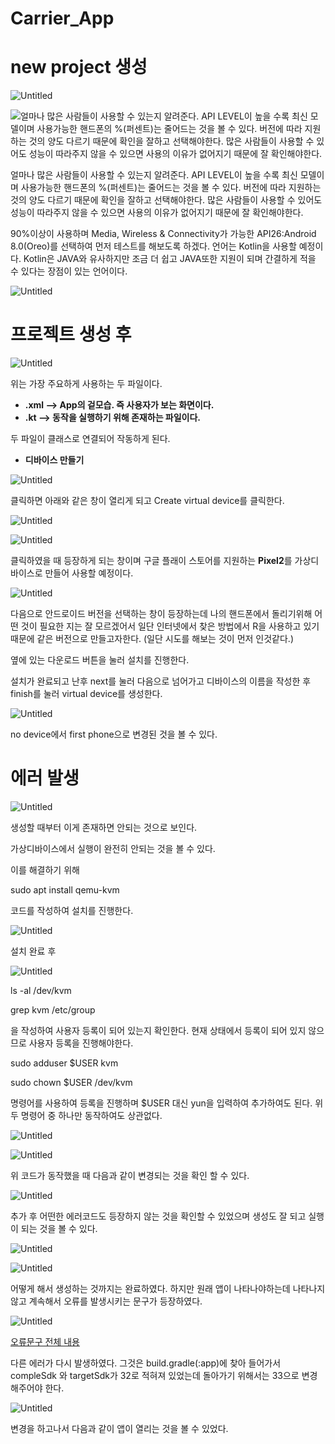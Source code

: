# Carrier_App

# **new project 생성**

![Untitled](https://s3-us-west-2.amazonaws.com/secure.notion-static.com/a50e88bd-52fe-4cb3-929a-1361517379d5/Untitled.png)

![얼마나 많은 사람들이 사용할 수 있는지 알려준다. API LEVEL이 높을 수록 최신 모델이며 사용가능한 핸드폰의 %(퍼센트)는 줄어드는 것을 볼 수 있다. 버전에 따라 지원하는 것의 양도 다르기 때문에 확인을 잘하고 선택해야한다. 많은 사람들이 사용할 수 있어도 성능이 따라주지 않을 수 있으면 사용의 이유가 없어지기 때문에 잘 확인해야한다.](https://s3-us-west-2.amazonaws.com/secure.notion-static.com/c6679960-7859-4bcd-8a40-7c6c96f2038f/Untitled.png)

얼마나 많은 사람들이 사용할 수 있는지 알려준다. API LEVEL이 높을 수록 최신 모델이며 사용가능한 핸드폰의 %(퍼센트)는 줄어드는 것을 볼 수 있다. 버전에 따라 지원하는 것의 양도 다르기 때문에 확인을 잘하고 선택해야한다. 많은 사람들이 사용할 수 있어도 성능이 따라주지 않을 수 있으면 사용의 이유가 없어지기 때문에 잘 확인해야한다.

90%이상이 사용하며 Media, Wireless & Connectivity가 가능한 API26:Android 8.0(Oreo)를 선택하여 먼저 테스트를 해보도록 하겠다. 언어는 Kotlin을 사용할 예정이다. Kotlin은 JAVA와 유사하지만 조금 더 쉽고 JAVA또한 지원이 되며 간결하게 적을 수 있다는 장점이 있는 언어이다. 

![Untitled](https://s3-us-west-2.amazonaws.com/secure.notion-static.com/e3a095dc-c512-4b7e-a998-eb2eac1f108a/Untitled.png)

# 프로젝트 생성 후

![Untitled](https://s3-us-west-2.amazonaws.com/secure.notion-static.com/0e14b3de-7208-4e0d-9117-a3c3dcceba43/Untitled.png)

위는 가장 주요하게 사용하는 두 파일이다.

- **.xml —> App의 겉모습. 즉 사용자가 보는 화면이다.**
- **.kt —> 동작을 실행하기 위해 존재하는 파일이다.**

두 파일이 클래스로 연결되어 작동하게 된다.

- **디바이스 만들기**

![Untitled](https://s3-us-west-2.amazonaws.com/secure.notion-static.com/894ce392-e73f-462a-9841-09d0dfc35832/Untitled.png)

클릭하면 아래와 같은 창이 열리게 되고 Create virtual device를 클릭한다.

![Untitled](https://s3-us-west-2.amazonaws.com/secure.notion-static.com/c0835119-51e1-4808-98a5-d26fb9a34a72/Untitled.png)

![Untitled](https://s3-us-west-2.amazonaws.com/secure.notion-static.com/5675c569-1137-4291-aba8-034cf3e6776f/Untitled.png)

클릭하였을 때 등장하게 되는 창이며 구글 플래이 스토어를 지원하는 **Pixel2**를 가상디바이스로 만들어 사용할 예정이다.

![Untitled](https://s3-us-west-2.amazonaws.com/secure.notion-static.com/c9267764-b6f5-4aee-89d0-87cbef7e2097/Untitled.png)

다음으로 안드로이드 버전을 선택하는 창이 등장하는데 나의 핸드폰에서 돌리기위해 어떤 것이 필요한 지는 잘 모르겠어서 일단 인터넷에서 찾은 방법에서 R을 사용하고 있기 때문에 같은 버전으로 만들고자한다. (일단 시도를 해보는 것이 먼저 인것같다.)

옆에 있는 다운로드 버튼을 눌러 설치를 진행한다.

설치가 완료되고 난후 next를 눌러 다음으로 넘어가고 디바이스의 이름을 작성한 후 finish를 눌러 virtual device를 생성한다.

![Untitled](https://s3-us-west-2.amazonaws.com/secure.notion-static.com/63fd41fc-f2eb-4a2d-a193-90164c0dd7f5/Untitled.png)

no device에서 first phone으로 변경된 것을 볼 수 있다.

# 에러 발생

![Untitled](https://s3-us-west-2.amazonaws.com/secure.notion-static.com/65fa06a0-ac70-4601-ad68-f862da6b4991/Untitled.png)

생성할 때부터 이게 존재하면 안되는 것으로 보인다.

가상디바이스에서 실행이 완전히 안되는 것을 볼 수 있다.

이를 해결하기 위해 

sudo apt install qemu-kvm

코드를 작성하여 설치를 진행한다.

![Untitled](https://s3-us-west-2.amazonaws.com/secure.notion-static.com/09c90d87-99fb-4e16-bae8-fb8a924ecb31/Untitled.png)

설치 완료 후

![Untitled](https://s3-us-west-2.amazonaws.com/secure.notion-static.com/0ce9e3be-7ad3-4c81-a437-d301df7a01c2/Untitled.png)

ls -al /dev/kvm

grep kvm /etc/group

을 작성하여 사용자 등록이 되어 있는지 확인한다. 현재 상태에서 등록이 되어 있지 않으므로 사용자 등록을 진행해야한다.

sudo adduser $USER kvm

sudo chown $USER /dev/kvm

명령어를 사용하여 등록을 진행하며 $USER 대신 yun을 입력하여 추가하여도 된다. 위 두 명령어 중 하나만 동작하여도 상관없다.

![Untitled](https://s3-us-west-2.amazonaws.com/secure.notion-static.com/563b3e14-9481-4a39-872c-b3c05fe049b2/Untitled.png)

![Untitled](https://s3-us-west-2.amazonaws.com/secure.notion-static.com/deaa11a4-daae-4cdf-8ded-f09ce35aa44a/Untitled.png)

위 코드가 동작했을 때 다음과 같이 변경되는 것을 확인 할 수 있다.

![Untitled](https://s3-us-west-2.amazonaws.com/secure.notion-static.com/ed2ea93e-13dc-47d6-87e6-32ae5023ae8a/Untitled.png)

추가 후 어떤한 에러코드도 등장하지 않는 것을 확인할 수 있었으며 생성도 잘 되고 실행이 되는 것을 볼 수 있다.

![Untitled](https://s3-us-west-2.amazonaws.com/secure.notion-static.com/d2902d13-0e98-4214-b914-08d4ee3e45f5/Untitled.png)

![Untitled](https://s3-us-west-2.amazonaws.com/secure.notion-static.com/6bf0c272-58b5-493e-b83d-d7a19efeac80/Untitled.png)

어떻게 해서 생성하는 것까지는 완료하였다. 하지만 원래 앱이 나타나야하는데 나타나지 않고 계속해서 오류를 발생시키는 문구가 등장하였다.

![Untitled](https://s3-us-west-2.amazonaws.com/secure.notion-static.com/3499ecbb-3d0e-4fe8-b4ae-4b7609079469/Untitled.png)

[오류문구 전체 내용](https://www.notion.so/e476424d875e474e980eb1826fda8f45)

다른 에러가 다시 발생하였다. 그것은 build.gradle(:app)에 찾아 들어가서 compleSdk 와 targetSdk가 32로 적혀져 있었는데 돌아가기 위해서는 33으로 변경해주어야 한다.

![Untitled](https://s3-us-west-2.amazonaws.com/secure.notion-static.com/96d5fa43-2fe8-4a1d-85ac-3a665384a1dc/Untitled.png)

변경을 하고나서 다음과 같이 앱이 열리는 것을 볼 수 있었다.
